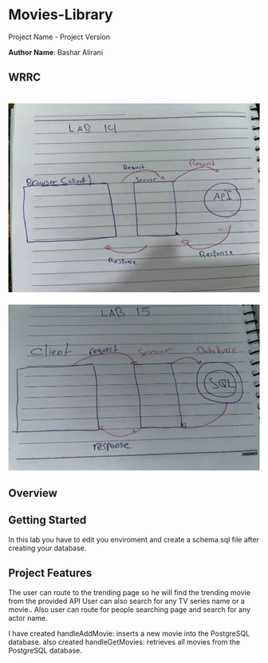 # Movies-Library

Project Name - Project Version

**Author Name**: Bashar Alirani

## WRRC

![Readme](./Read2.jpg)
=======

![Sql](./Sql.jpg)


## Overview



## Getting Started

In this lab you have to edit you enviroment and create a schema.sql file after creating your database.

## Project Features

The user can route to the trending page so he will find the trending movie from the provided API
User can also search for any TV series name or a movie..
Also user can route for people searching page and search for any actor name.

I have created handleAddMovie: inserts a new movie into the PostgreSQL database.
also created handleGetMovies: retrieves all movies from the PostgreSQL database.

